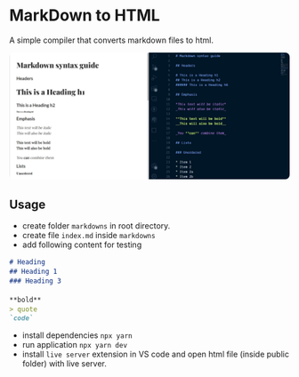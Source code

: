 # MarkDown to HTML

A simple compiler that converts markdown files to html.

<img
    src="./static/markdown-to-html-demo.jpg"
    alt="demo img"
    style="border-radius: 0.5rem;"
/>

## Usage

- create folder `markdowns` in root directory.
- create file `index.md` inside `markdowns`
- add following content for testing

```md
# Heading
## Heading 1
### Heading 3

**bold**
> quote
`code`
```

- install dependencies `npx yarn`
- run application `npx yarn dev`
- install `live server` extension in VS code and open html file (inside public folder) with live server.

